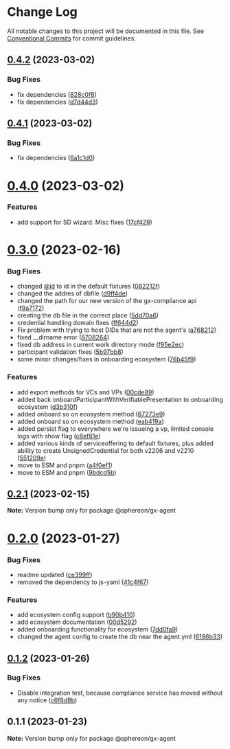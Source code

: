 # Change Log

All notable changes to this project will be documented in this file.
See [Conventional Commits](https://conventionalcommits.org) for commit guidelines.

## [0.4.2](https://github.com/Sphereon/gx-agent/compare/v0.4.1...v0.4.2) (2023-03-02)


### Bug Fixes

* fix dependencies ([828c0f8](https://github.com/Sphereon/gx-agent/commit/828c0f8f6d456765e0d6a4c0cf54033a52f823ba))
* fix dependencies ([d7d44d3](https://github.com/Sphereon/gx-agent/commit/d7d44d35673c3359fd118aaee70d14c2bf12ac51))





## [0.4.1](https://github.com/Sphereon/gx-agent/compare/v0.4.0...v0.4.1) (2023-03-02)

### Bug Fixes

- fix dependencies ([6a1c1d0](https://github.com/Sphereon/gx-agent/commit/6a1c1d0880e39c7279dd5c0206e0df5345eff0a3))

# [0.4.0](https://github.com/Sphereon/gx-agent/compare/v0.3.0...v0.4.0) (2023-03-02)

### Features

- add support for SD wizard. Misc fixes ([17cf429](https://github.com/Sphereon/gx-agent/commit/17cf429bb2afff11b45b2a0249695fd735280c80))

# [0.3.0](https://github.com/Sphereon/gx-agent/compare/v0.2.1...v0.3.0) (2023-02-16)

### Bug Fixes

- changed [@id](https://github.com/id) to id in the default fixtures ([082212f](https://github.com/Sphereon/gx-agent/commit/082212f4f60928412372b822f37d36fc1eb3cfd1))
- changed the addres of dbfile ([d9ff4de](https://github.com/Sphereon/gx-agent/commit/d9ff4deb46f30f05df00dbec4f576ea4477c74cb))
- changed the path for our new version of the gx-compliance api ([f9a7172](https://github.com/Sphereon/gx-agent/commit/f9a71721d56759853b56d65bb598170b709cc507))
- creating the db file in the correct place ([5dd70a6](https://github.com/Sphereon/gx-agent/commit/5dd70a67477c9c2c77cd3f344f00d705d20cff60))
- credential handling domain fixes ([ff644d2](https://github.com/Sphereon/gx-agent/commit/ff644d2e9e320bd867bdb3272681b8998271534c))
- Fix problem with trying to host DIDs that are not the agent's ([a768212](https://github.com/Sphereon/gx-agent/commit/a7682126b541fc2703d0db226586ef65fcc156e6))
- fixed \_\_dirname error ([8708264](https://github.com/Sphereon/gx-agent/commit/870826416535bf891ee62d4a7f78fe55113d9e9b))
- fixed db address in current work directory mode ([f95e2ec](https://github.com/Sphereon/gx-agent/commit/f95e2ec70a1d9405d651370cdd477039ec884dce))
- participant validation fixes ([5b97bb8](https://github.com/Sphereon/gx-agent/commit/5b97bb80d91d727397c3f6c5b69a87d1e64fab29))
- some minor changes/fixes in onboarding ecosystem ([76b45f9](https://github.com/Sphereon/gx-agent/commit/76b45f90890e65ebbc76ad80e94a35b82f6f42e3))

### Features

- add export methods for VCs and VPs ([00cde89](https://github.com/Sphereon/gx-agent/commit/00cde8998483861598208bd80dbc9d3f07903f4b))
- added back onboardParticipantWithVerifiablePresentation to onboarding ecosystem ([d3b310f](https://github.com/Sphereon/gx-agent/commit/d3b310fbc007cd3b9f8eb4d8f2ff6e1f244ad124))
- added onboard so on ecosystem method ([67273e9](https://github.com/Sphereon/gx-agent/commit/67273e96d6aa08256562d08908f8d6f6edce9886))
- added onboard so on ecosystem method ([eab419a](https://github.com/Sphereon/gx-agent/commit/eab419ab0e2099ed0c084ed9b3775f8a0bc28354))
- added persist flag to everywhere we're issueing a vp, limited console logs with show flag ([c6ef81e](https://github.com/Sphereon/gx-agent/commit/c6ef81e9f5f207beb837ca9ca0f6f100ff5dbf2a))
- added various kinds of serviceoffering to default fixtures, plus added ability to create UnsignedCredential for both v2206 and v2210 ([551209e](https://github.com/Sphereon/gx-agent/commit/551209e4033bcb7dcdbd2c2bca6a355a318a8e52))
- move to ESM and pnpm ([a4f0ef1](https://github.com/Sphereon/gx-agent/commit/a4f0ef1408a05316f1ea80944fd954d6f3cdfb70))
- move to ESM and pnpm ([9bdcd5b](https://github.com/Sphereon/gx-agent/commit/9bdcd5bd29053698eacf85b3cb38402d8a36762f))

## [0.2.1](https://github.com/Sphereon/gx-agent/compare/v0.2.0...v0.2.1) (2023-02-15)

**Note:** Version bump only for package @sphereon/gx-agent

# [0.2.0](https://github.com/Sphereon/gx-agent/compare/v0.1.2...v0.2.0) (2023-01-27)

### Bug Fixes

- readme updated ([ce399ff](https://github.com/Sphereon/gx-agent/commit/ce399ffbb3fdb5f4a84fa3e353f252026950b927))
- removed the dependency to js-yaml ([41c4f67](https://github.com/Sphereon/gx-agent/commit/41c4f676397bdfda885468340e8f19bd4f43d83f))

### Features

- add ecosystem config support ([b90b410](https://github.com/Sphereon/gx-agent/commit/b90b410b6dc5d410e5bbe44def03cd937e72aba6))
- add ecosystem documentation ([00d5292](https://github.com/Sphereon/gx-agent/commit/00d52921457d637befc69f54bcd50aa96e78f7a7))
- added onboarding functionality for ecosystem ([7dd0fa9](https://github.com/Sphereon/gx-agent/commit/7dd0fa9ab3ce969684d3b351bd9d7ebf96e766df))
- changed the agent config to create the db near the agent.yml ([6186b33](https://github.com/Sphereon/gx-agent/commit/6186b339b6fc951db0d738758e7207ecff88a586))

## [0.1.2](https://github.com/Sphereon/gx-agent/compare/v0.1.1...v0.1.2) (2023-01-26)

### Bug Fixes

- Disable integration test, because compliance service has moved without any notice ([c6f8d8b](https://github.com/Sphereon/gx-agent/commit/c6f8d8ba091746afd1cdb45d277572cdd3b7b1d0))

## 0.1.1 (2023-01-23)

**Note:** Version bump only for package @sphereon/gx-agent
